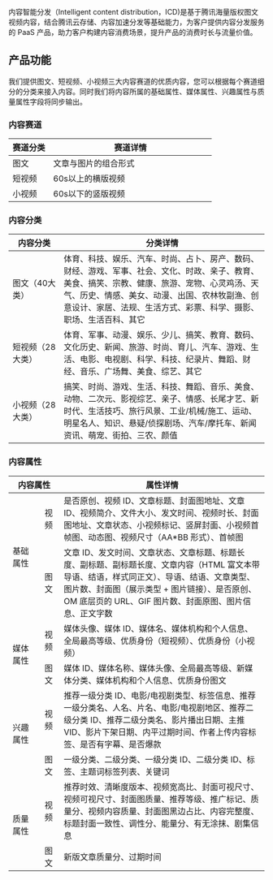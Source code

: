 内容智能分发（Intelligent content distribution，ICD)是基于腾讯海量版权图文视频内容，结合腾讯云存储、内容加速分发等基础能力，为客户提供内容分发服务的 PaaS 产品，助力客户构建内容消费场景，提升产品的消费时长与流量价值。

## 产品功能

我们提供图文、短视频、小视频三大内容赛道的优质内容，您可以根据每个赛道细分的分类来接入内容。同时我们将内容所属的基础属性、媒体属性、兴趣属性与质量属性字段将同步输出。

### 内容赛道

<table>
<thead><tr><th width=20%>赛道分类</th><th>赛道详情</th></tr></thead>
<tbody><tr>
<td>图文</td>
<td>文章与图片的组合形式</td>
</tr><tr>
<td>短视频</td>
<td>60s以上的横版视频</td>
</tr><tr>
<td>小视频</td>
<td>60s以下的竖版视频</td>
</tr></tbody></table>

### 内容分类

<table>
<thead><tr><th width=20%>内容分类</th><th>分类详情</th></tr></thead>
<tbody><tr>
<td>图文（40大类）</td>
<td>体育、科技、娱乐、汽车、时尚、占卜、房产、数码、财经、游戏、军事、社会、文化、时政、亲子、教育、美食、搞笑、宗教、健康、旅游、宠物、心灵鸡汤、天气、历史、情感、美女、动漫、出国、农林牧副渔、创意设计、家居、法规、生活方式、彩票、科学、摄影、职场、生活百科、其它</td>
</tr><tr>
<td>短视频（28大类）</td>
<td>体育、军事、动漫、娱乐、少儿、搞笑、教育、数码、文化历史、新闻、旅游、时尚、育儿、汽车、游戏、生活、电影、电视剧、科学、科技、纪录片、舞蹈、财经、音乐、广场舞、美食、综艺、其它</td>
</tr><tr>
<td>小视频（28大类）</td>
<td>搞笑、时尚、游戏、生活、科技、舞蹈、音乐、美食、动物、二次元、影视综艺、亲子、情感、长尾才艺、新时代、生活技巧、旅行风景、工业/机械/施工、运动、明星名人、知识、悬疑/侦探剧场、汽车/摩托车、新闻资讯、萌宠、街拍、三农、颜值</td>
</tr></tbody></table>



### 内容属性
<table>
<thead><tr><th colspan=2 width=20%>内容属性</th><th>属性详情</th></tr></thead>
<tbody><tr>
<td rowspan=2>基础属性</td>
<td>视频</td>
<td>是否原创、视频 ID、文章标题、封面图地址、文章 ID、视频简介、文件大小、发文时间、视频时长、封面图地址、文章状态、小视频标记、竖屏封面、小视频首帧图、动态图、视频尺寸（AA*BB 形式）、首帧图</td>
</tr><tr>
<td>图文</td>
<td>文章 ID、发文时间、文章状态、文章标题、标题长度、副标题、副标题长度、文章内容（HTML 富文本带导语、结语，样式同正文）、导语、结语、文章类型、图片数、封面图（展示类型 + 图片链接）、是否原创、OM 底层页的 URL、GIF 图片数、封面原图、图片信息、正文字数</td>
</tr><tr>
<td rowspan=2>媒体属性</td>
<td>视频</td>
<td>媒体头像、媒体 ID、媒体名、媒体机构和个人信息、全局最高等级、优质身份（短视频）、优质身份（小视频）</td>
</tr><tr>
<td>图文</td>
<td>媒体 ID、媒体名称、媒体头像、全局最高等级、新媒体分类、媒体机构和个人信息、优质身份图文</td>
</tr><tr>
<td rowspan=2>兴趣属性</td>
<td>视频</td>
<td>推荐一级分类 ID、电影/电视剧类型、标签信息、推荐一级分类名、人名、片名、电影/电视剧地区、推荐二级分类 ID、推荐二级分类名、影片播出日期、主推 VID、影片下架日期、内平过期时间、作者上传内容标签、是否有字幕、是否爆款</td>
</tr><tr>
<td>图文</td>
<td>一级分类、二级分类、一级分类 ID、二级分类 ID、标签、主题词标签列表、关键词</td>
</tr><tr>
<td rowspan=2>质量属性</td>
<td>视频</td>
<td>推荐时效、清晰度版本、视频宽高比、封面可视尺寸、视频可视尺寸、封面图质量、推荐等级、推广标记、质量分、视频内容质量、封面图黑边占比、内容完整度、标题封面一致性、调性分、能量分、有无涂抹、剧集信息</td>
</tr><tr>
<td>图文</td>
<td>新版文章质量分、过期时间</td>
</tr></tbody></table>




